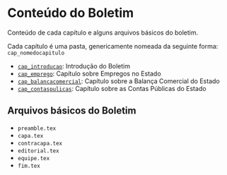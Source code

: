 # Conteúdo do Boletim

Conteúdo de cada capítulo e alguns arquivos básicos do boletim.

Cada capítulo é uma pasta, genericamente nomeada da seguinte forma: `cap_nomedocapitulo`

* [`cap_introducao`](./cap_introducao): Introdução do Boletim
* [`cap_emprego`](./cap_emprego): Capítulo sobre Empregos no Estado
* [`cap_balancacomercial`](./cap_balancacomercial): Capítulo sobre a Balança Comercial do Estado
* [`cap_contaspulicas`](./cap_contaspublicas): Capítulo sobre as Contas Públicas do Estado

## Arquivos básicos do Boletim

* `preamble.tex`
* `capa.tex`
* `contracapa.tex`
* `editorial.tex`
* `equipe.tex`
* `fim.tex`